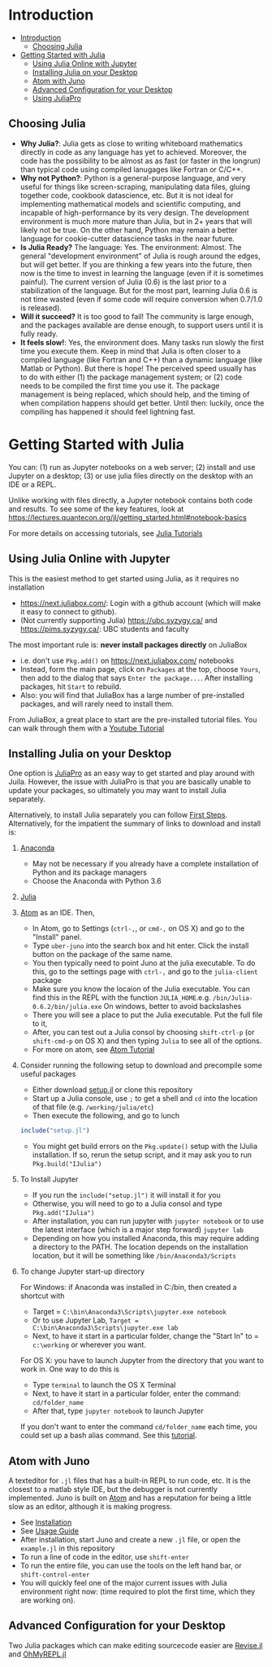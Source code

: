 # Introduction
<!-- TOC depthFrom:1 depthTo:6 withLinks:1 updateOnSave:1 orderedList:0 -->

- [Introduction](#introduction)
	- [Choosing Julia](#choosing-julia)
- [Getting Started with Julia](#getting-started-with-julia)
	- [Using Julia Online with Jupyter](#using-julia-online-with-jupyter)
	- [Installing Julia on your Desktop](#installing-julia-on-your-desktop)
	- [Atom with Juno](#atom-with-juno)
	- [Advanced Configuration for your Desktop](#advanced-configuration-for-your-desktop)
	- [Using JuliaPro](#using-juliapro)

<!-- /TOC -->

## Choosing Julia

- **Why Julia?**: Julia gets as close to writing whiteboard mathematics directly in code as any language has yet to achieved.  Moreover, the code has the possibility to be almost as as fast (or faster in the longrun) than typical code using compiled lanugages like Fortran or C/C++.
- **Why not Python?**: Python is a general-purpose language, and very useful for things like screen-scraping, manipulating data files, gluing together code, cookbook datascience, etc.  But it is not ideal for implementing mathematical models and scientific computing, and incapable of high-performance by its very design.  The development environment is much more mature than Julia, but in 2+ years that will likely not be true.  On the other hand, Python may remain a better language for cookie-cutter datascience tasks in the near future.
- **Is Julia Ready?** The language: Yes.  The environment: Almost.  The general "development environment" of Julia is rough around the edges, but will get better.  If you are thinking a few years into the future, then now is the time to invest in learning the language (even if it is sometimes painful).  The current version of Julia (0.6) is the last prior to a stabilization of the language.  But for the most part, learning Julia 0.6 is not time wasted (even if some code will require conversion when 0.7/1.0 is released).
- **Will it succeed?** It is too good to fail!  The community is large enough, and the packages available are dense enough, to support users until it is fully ready.
- **It feels slow!**:  Yes, the environment does.  Many tasks run slowly the first time you execute them.  Keep in mind that Julia is often closer to a compiled language (like Fortran and C++) than a dynamic language (like Matlab or Python).  But there is hope!  The perceived speed usually has to do with either (1) the package management system; or (2) code needs to be compiled the first time you use it.  The package management is being replaced, which should help, and the timing of when compilation happens should get better.  Until then: luckily, once the compiling has happened it should feel lightning fast.

# Getting Started with Julia

You can: (1) run as Jupyter notebooks on a web server; (2) install and use Jupyter on a desktop; (3) or use julia files directly on the desktop with an IDE or a REPL.

Unlike working with files directly, a Jupyter notebook contains both code and results.  To see some of the key features, look at https://lectures.quantecon.org/jl/getting_started.html#notebook-basics

For more details on accessing tutorials, see [Julia Tutorials](julia/tutorials.md)

## Using Julia Online with Jupyter

This is the easiest method to get started using Julia, as it requires no installation

- https://next.juliabox.com/: Login with a github account (which will  make it easy to connect to github).
- (Not currently supporting Julia) https://ubc.syzygy.ca/ and https://pims.syzygy.ca/: UBC students and faculty

The most important rule is: **never install packages directly** on JuliaBox

- i.e. don't use `Pkg.add()` on https://next.juliabox.com/ notebooks
- Instead, form the main page, click on `Packages` at the top, choose `Yours`, then add to the dialog that says `Enter the package...`.  After installing packages, hit `Start` to rebuild.
- Also: you will find that JuliaBox has a large number of pre-installed packages, and will rarely need to install them.

From JuliaBox, a great place to start are the pre-installed tutorial files.  You can walk through them with a [Youtube Tutorial](https://www.youtube.com/watch?v=4igzy3bGVkQ)

## Installing Julia on your Desktop
One option is [JuliaPro](https://juliacomputing.com/products/juliapro.html) as an easy way to get started and play around with Juila.  However, the issue with JuliaPro is that you are basically unable to update your packages, so ultimately you may want to install Julia separately.

Alternatively, to install Julia separately you can follow [First Steps](https://lectures.quantecon.org/jl/getting_started.html#first-steps).  Alternatively, for the impatient the summary of links to download and install is:
1. [Anaconda](https://www.anaconda.com/download/)

    - May not be necessary if you already have a complete installation of Python and its package managers
    - Choose the Anaconda with Python 3.6

2. [Julia](https://julialang.org/downloads/)
3. [Atom](https://atom.io/) as an IDE.  Then,

    - In Atom, go to Settings (`ctrl-,`, or `cmd-,` on OS X) and go to the "Install" panel.
    - Type `uber-juno` into the search box and hit enter. Click the install button on the package of the same name.
    - You then typically need to point Juno at the julia executable.  To do this, go to the settings page with `ctrl-,` and go to the `julia-client` package
    - Make sure you know the locaion of the Julia executable.  You can find this in the REPL with the function `JULIA_HOME`.e.g. `/bin/Julia-0.6.2/bin/julia.exe`  On windows, better to avoid backslashes
    - There you will see a place to put the Julia executable. Put the full file to it,
    - After, you can test out a Julia consol by choosing `shift-ctrl-p` (or `shift-cmd-p` on OS X) and then typing `Julia` to see all of the options.
    - For more on atom, see [Atom Tutorial](atom.md)

4. Consider running the following setup to download and precompile some useful packages

    - Either download [setup.jl](etc/setup.jl) or clone this repository
    - Start up a Julia console, use `;` to get a shell and `cd` into the location of that file (e.g. `/working/julia/etc`)
    - Then execute the following, and go to lunch
    ```julia
    include("setup.jl")
    ```
    - You might get build errors on the `Pkg.update()` setup with the IJulia installation.  If so, rerun the setup script, and it may ask you to run `Pkg.build("IJulia")`
5. To Install Jupyter
    - If you run the `include("setup.jl")` it will install it for you
    - Otherwise, you will need to go to a Julia consol and type `Pkg.add("IJulia")`
    - After installation, you can run jupyter with `jupyter notebook` or to use the latest interface (which is a major step forward) `jupyter lab`
    - Depending on how you installed Anaconda, this may require adding a directory to the PATH.  The location depends on the installation location, but it will be something like `/bin/Anaconda3/Scripts`

6. To change Jupyter start-up directory

   For Windows: if Anaconda was installed in C:/bin, then created a shortcut with
   - Target = `C:\bin\Anaconda3\Scripts\jupyter.exe notebook`
   - Or to use Jupyter Lab, `Target = C:\bin\Anaconda3\Scripts\jupyter.exe lab`
   - Next, to have it start in a particular folder, change the "Start In" to = `c:\working` or wherever you want.

   For OS X: you have to launch Jupyter from the directory that you want to work in. One way to do this is
   - Type `terminal` to launch the OS X Terminal
   - Next, to have it start in a particular folder, enter the command: `cd/folder_name`
   - After that, type `jupyter notebook` to launch Jupyter

   If you don't want to enter the command `cd/folder_name` each time, you could set up a bash alias command. See this [tutorial](https://davidwalsh.name/alias-bash).


## Atom with Juno

A texteditor for `.jl` files that has a built-in REPL to run code, etc.  It is the closest to a matlab style IDE, but the debugger is not currently implemented.  Juno is built on [Atom](https://atom.io/) and has a reputation for being a little slow as an editor, although it is making progress.

  - See [Installation](http://docs.junolab.org/latest/man/installation.html)
  - See [Usage Guide](http://docs.junolab.org/latest/man/basic_usage.html)
  - After installation, start Juno and create a new `.jl` file, or open the `example.jl` in this repository
  - To run a line of code in the editor, use `shift-enter`
  - To run the entire file, you can use the tools on the left hand bar, or `shift-control-enter`
  - You will quickly feel one of the major current issues with Julia environment right now: (time required to plot the first time, which they are working on).

## Advanced Configuration for your Desktop
Two Julia packages which can make editing sourcecode easier are [Revise.jl](https://github.com/timholy/Revise.jl) and [OhMyREPL.jl](https://github.com/KristofferC/OhMyREPL.jl)
